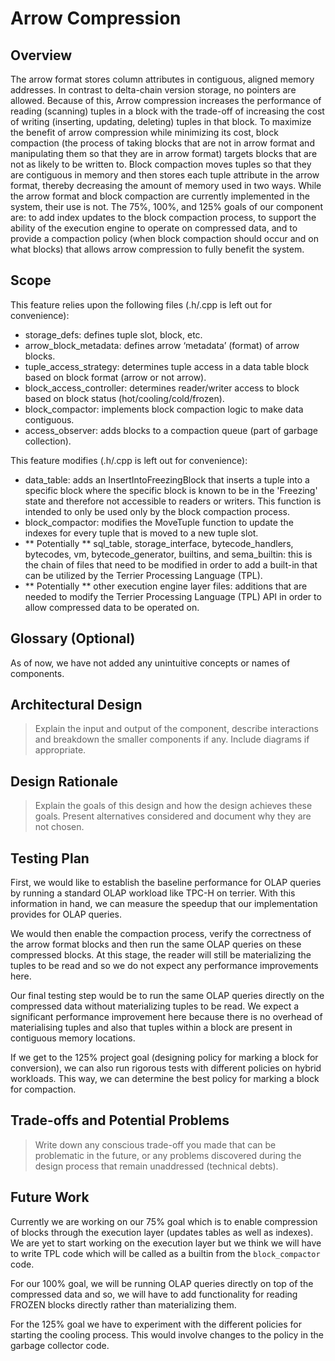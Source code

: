 # Arrow Compression

## Overview
The arrow format stores column attributes in contiguous, aligned memory addresses. In contrast to delta-chain version storage, no pointers are allowed. Because of this, Arrow compression increases the performance of reading (scanning) tuples in a block with the trade-off of increasing the cost of writing (inserting, updating, deleting) tuples in that block. To maximize the benefit of arrow compression while minimizing its cost, block compaction (the process of taking blocks that are not in arrow format and manipulating them so that they are in arrow format) targets blocks that are not as likely to be written to. Block compaction moves tuples so that they are contiguous in memory and then stores each tuple attribute in the arrow format, thereby decreasing the amount of memory used in two ways. While the arrow format and block compaction are currently implemented in the system, their use is not. The 75%, 100%, and 125% goals of our component are: to add index updates to the block compaction process, to support the ability of the execution engine to operate on compressed data, and to provide a compaction policy (when block compaction should occur and on what blocks) that allows arrow compression to fully benefit the system.

## Scope
This feature relies upon the following files (.h/.cpp is left out for convenience):
- storage_defs: defines tuple slot, block, etc.
- arrow_block_metadata: defines arrow ‘metadata’ (format) of arrow blocks.
- tuple_access_strategy: determines tuple access in a data table block based on block format (arrow or not arrow).
- block_access_controller: determines reader/writer access to block based on block status (hot/cooling/cold/frozen).
- block_compactor: implements block compaction logic to make data contiguous.
- access_observer: adds blocks to a compaction queue (part of garbage collection).

This feature modifies (.h/.cpp is left out for convenience):
- data_table: adds an InsertIntoFreezingBlock that inserts a tuple into a specific block where the specific block is known to be in the 'Freezing' state and therefore not accessible to readers or writers. This function is intended to only be used only by the block compaction process.
- block_compactor: modifies the MoveTuple function to update the indexes for every tuple that is moved to a new tuple slot.
- ** Potentially ** sql_table, storage_interface, bytecode_handlers, bytecodes, vm, bytecode_generator, builtins, and 
sema_builtin: this is the chain of files that need to be modified in order to add a built-in that can be utilized by the Terrier Processing Language (TPL).
- ** Potentially ** other execution engine layer files: additions that are needed to modify the Terrier Processing Language (TPL) API in order to allow compressed data to be operated on.

## Glossary (Optional)
As of now, we have not added any unintuitive concepts or names of components.

## Architectural Design
>Explain the input and output of the component, describe interactions and breakdown the smaller components if any. Include diagrams if appropriate.

## Design Rationale
>Explain the goals of this design and how the design achieves these goals. Present alternatives considered and document why they are not chosen.

## Testing Plan
First, we would like to establish the baseline performance for OLAP queries by running a standard OLAP workload like TPC-H on terrier. With this information in hand, we can measure the speedup that our implementation provides for OLAP queries.

We would then enable the compaction process, verify the correctness of the arrow format blocks and then run the same OLAP queries on these compressed blocks. At this stage, the reader will still be materializing the tuples to be read and so we do not expect any performance improvements here. 

Our final testing step would be to run the same OLAP queries directly on the compressed data without materializing tuples to be read. We expect a significant performance improvement here because there is no overhead of materialising tuples and also that tuples within a block are present in contiguous memory locations. 

If we get to the 125% project goal (designing policy for marking a block for conversion), we can also run rigorous tests with different policies on hybrid workloads. This way, we can determine the best policy for marking a block for compaction.

## Trade-offs and Potential Problems
>Write down any conscious trade-off you made that can be problematic in the future, or any problems discovered during the design process that remain unaddressed (technical debts).

## Future Work
Currently we are working on our 75% goal which is to enable compression of blocks through the execution layer (updates tables as well as indexes). We are yet to start working on the execution layer but we think we will have to write TPL code which will be called as a builtin from the `block_compactor` code. 

For our 100% goal, we will be running OLAP queries directly on top of the compressed data and so, we will have to add functionality for reading FROZEN blocks directly rather than materializing them. 

For the 125% goal we have to experiment with the different policies for starting the cooling process. This would involve changes to the policy in the garbage collector code.
